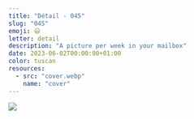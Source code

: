 ```yaml
---
title: "Détail - 045"
slug: "045"
emoji: 😃
letter: detail
description: "A picture per week in your mailbox"
date: 2023-06-02T00:00:00+01:00
color: tuscan
resources:
  - src: "cover.webp"
    name: "cover"
---
```

![](cover)
